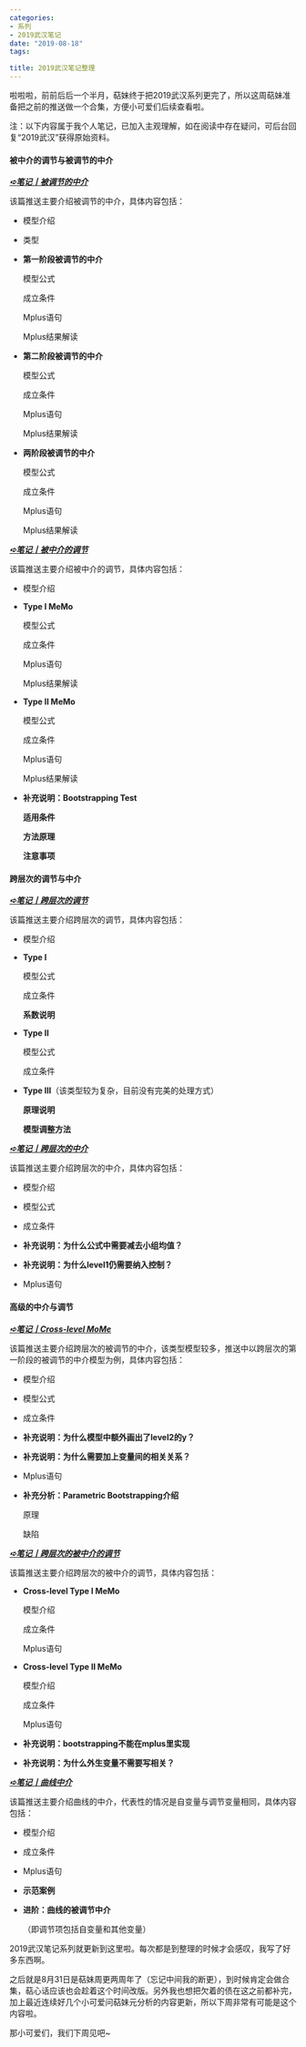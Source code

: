 ```yaml
---
categories:
- 系列
- 2019武汉笔记
date: "2019-08-18"
tags:

title: 2019武汉笔记整理
---
```


啦啦啦，前前后后一个半月，萜妹终于把2019武汉系列更完了，所以这周萜妹准备把之前的推送做一个合集，方便小可爱们后续查看啦。

<!--more-->
注：以下内容属于我个人笔记，已加入主观理解，如在阅读中存在疑问，可后台回复“2019武汉”获得原始资料。

#### **被中介的调节与被调节的中介**

[***➪笔记丨被调节的中介***](https://mp.weixin.qq.com/s?__biz=MzIwMDk1OTM2OQ==&mid=2247484752&idx=1&sn=af766efa0c15ef1655741a99133f21b1&chksm=96f471b6a183f8a05ad3b1887e6569ed3351cf4f56b45b0377360f8b951d95cbf7e635ec034c&token=1026914331&lang=zh_CN&scene=21#wechat_redirect)

该篇推送主要介绍被调节的中介，具体内容包括：

- 模型介绍

- 类型

- **第一阶段被调节的中介**

  模型公式

  成立条件

  Mplus语句

  Mplus结果解读

- **第二阶段被调节的中介**

  模型公式

  成立条件

  Mplus语句

  Mplus结果解读

- **两阶段被调节的中介**

  模型公式

  成立条件

  Mplus语句

  Mplus结果解读

[***➪笔记丨被中介的调节***](http://mp.weixin.qq.com/s?__biz=MzIwMDk1OTM2OQ==&mid=2247484770&idx=1&sn=5ac7677e6fddcc8c9c02d76d8595fd15&chksm=96f47184a183f89210cf850e58a16ff52bc829e244689efbca0df1554627efc92e8c98e0e649&scene=21#wechat_redirect)

该篇推送主要介绍被中介的调节，具体内容包括：

- 模型介绍

- **Type I MeMo**

  模型公式

  成立条件

  Mplus语句

  Mplus结果解读

- **Type Ⅱ MeMo**

  模型公式

  成立条件

  Mplus语句

  Mplus结果解读

- **补充说明：Bootstrapping Test**

  **适用条件**

  **方法原理**

  **注意事项**
  
  

#### **跨层次的调节与中介**

[***➪笔记丨跨层次的调节***](https://mp.weixin.qq.com/s?__biz=MzIwMDk1OTM2OQ==&mid=2247484796&idx=1&sn=44a7547c67aab0e22104422765819e33&chksm=96f4719aa183f88c031e43817c8cc8bfd659eae62c8c63fe3751b116a4921f0f0a0906c9296b&token=1026914331&lang=zh_CN&scene=21#wechat_redirect)

该篇推送主要介绍跨层次的调节，具体内容包括：

- 模型介绍

- **Type I** 

  模型公式

  成立条件

  **系数说明**

- **Type Ⅱ** 

  模型公式

  成立条件

- **Type Ⅲ**（该类型较为复杂，目前没有完美的处理方式）

  **原理说明**

  **模型调整方法**

[***➪笔记丨跨层次的中介***](https://mp.weixin.qq.com/s?__biz=MzIwMDk1OTM2OQ==&mid=2247484807&idx=1&sn=993f31c22a5bea4201186b5743bb693d&chksm=96f47161a183f8770fd82c298bf6e1291d8c6339936c4fb4aa14b32a473435d4e0eb01e6552a&token=1026914331&lang=zh_CN&scene=21#wechat_redirect)

该篇推送主要介绍跨层次的中介，具体内容包括：

- 模型介绍

- 模型公式

- 成立条件

- **补充说明：为什么公式中需要减去小组均值？**

- **补充说明：为什么level1仍需要纳入控制？**

- Mplus语句

  

#### 高级的中介与调节

[***➪笔记丨Cross-level MoMe***](https://mp.weixin.qq.com/s?__biz=MzIwMDk1OTM2OQ==&mid=2247484814&idx=1&sn=17ff2c2d8eff67fddf5c4d65f8ae5d60&chksm=96f47168a183f87ebc4a5c8b9ec11645ec761992efae3d7ca4322d376b1aa4057536b1f79ae7&token=1026914331&lang=zh_CN&scene=21#wechat_redirect)

该篇推送主要介绍跨层次的被调节的中介，该类型模型较多，推送中以跨层次的第一阶段的被调节的中介模型为例，具体内容包括：

- 模型介绍

- 模型公式

- 成立条件

- **补充说明：为什么模型中额外画出了level2的y？**

- **补充说明：为什么需要加上变量间的相关关系？**

- Mplus语句

- **补充分析：Parametric Bootstrapping介绍**

  原理

  缺陷

[***➪笔记丨跨层次的被中介的调节***](https://mp.weixin.qq.com/s?__biz=MzIwMDk1OTM2OQ==&mid=2247484822&idx=1&sn=1cd8aea3f5160975214005dc0ebefec4&chksm=96f47170a183f866f7a542601892dcbc29f716cfef7326550ebf7078fcf046cde2d90c7d36b2&token=1026914331&lang=zh_CN&scene=21#wechat_redirect)

该篇推送主要介绍跨层次的被中介的调节，具体内容包括：

- **Cross-level Type I MeMo**

  模型介绍

  成立条件

  Mplus语句

- **Cross-level Type Ⅱ MeMo**

  模型介绍

  成立条件

  Mplus语句

- **补充说明：bootstrapping不能在mplus里实现**

- **补充说明：为什么外生变量不需要写相关？**

[***➪笔记丨曲线中介***](https://mp.weixin.qq.com/s?__biz=MzIwMDk1OTM2OQ==&mid=2247484837&idx=1&sn=063275711eb593cc0025e919db875260&chksm=96f47143a183f8551c713428c600fb1957b950913bf7da72daf4e8637f25e6d1704b30f081fa&token=1026914331&lang=zh_CN&scene=21#wechat_redirect)

该篇推送主要介绍曲线的中介，代表性的情况是自变量与调节变量相同，具体内容包括：

- 模型介绍

- 成立条件

- Mplus语句

- **示范案例**

- **进阶：曲线的被调节中介**

  （即调节项包括自变量和其他变量）



2019武汉笔记系列就更新到这里啦。每次都是到整理的时候才会感叹，我写了好多东西啊。



之后就是8月31日是萜妹周更两周年了（忘记中间我的断更），到时候肯定会做合集，萜心话应该也会趁着这个时间改版。另外我也想把欠着的债在这之前都补完，加上最近连续好几个小可爱问萜妹元分析的内容更新，所以下周非常有可能是这个内容啦。



那小可爱们，我们下周见吧~